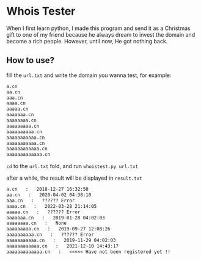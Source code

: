 # Whois Tester

When I first learn python, I made this program and send it as a Christmas gift to one of my friend because he always dream to invest the domain and become a rich people. However, until now, He got nothing back.

## How to use?

fill the `url.txt` and write the domain you wanna test, for example:

```txt
a.cn
aa.cn
aaa.cn
aaaa.cn
aaaaa.cn
aaaaaaa.cn
aaaaaaaa.cn
aaaaaaaaa.cn
aaaaaaaaaa.cn
aaaaaaaaaaa.cn
aaaaaaaaaaa.cn
aaaaaaaaaaaa.cn
aaaaaaaaaaaaa.cn
```

`cd` to the `url.txt` fold, and run `whoistest.py url.txt`

after a while, the result will be displayed in `result.txt`

```txt
a.cn   :   2018-12-27 16:32:50
aa.cn   :   2020-04-02 04:38:10
aaa.cn   :   ?????? Error
aaaa.cn   :   2022-03-28 21:14:05
aaaaa.cn   :   ?????? Error
aaaaaaa.cn   :   2019-01-28 04:02:03
aaaaaaaa.cn   :   None
aaaaaaaaa.cn   :   2019-09-27 12:08:26
aaaaaaaaaa.cn   :   ?????? Error
aaaaaaaaaaa.cn   :   2019-11-29 04:02:03
aaaaaaaaaaaa.cn   :   2021-12-10 14:43:17
aaaaaaaaaaaaa.cn   :   <<<<< Have not been registered yet !!
```

